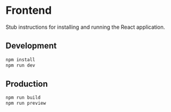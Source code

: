 # Frontend

Stub instructions for installing and running the React application.

## Development

```bash
npm install
npm run dev
```

## Production

```bash
npm run build
npm run preview
```

